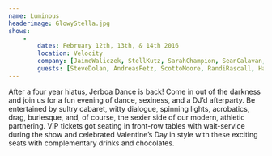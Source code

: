 ```yaml
---
name: Luminous
headerimage: GlowyStella.jpg
shows:
    -
        dates: February 12th, 13th, & 14th 2016
        location: Velocity
        company: [JaimeWaliczek, StellKutz, SarahChampion, SeanCalavan, MeghanShepard, RenadoTozer, JenniferElder]
        guests: [SteveDolan, AndreasFetz, ScottoMoore, RandiRascall, HarmonyGwinn, AndrewScott, JenniferElder]
---
```

After a four year hiatus, Jerboa Dance is back! Come in out of the darkness and join us for a fun evening of dance, sexiness, and a DJ’d afterparty. Be entertained by sultry cabaret, witty dialogue, spinning lights, acrobatics, drag, burlesque, and, of course, the sexier side of our modern, athletic partnering.
VIP tickets got seating in front-row tables with wait-service during the show and celebrated Valentine’s Day in style with these exciting seats with complementary drinks and chocolates.